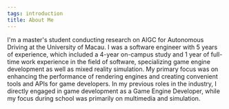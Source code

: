 ```yaml
---
tags: introduction
title: About Me
---
```


I'm a master's student conducting research on AIGC for Autonomous Driving at the University of Macau. I was a software engineer with 5 years of experience, which included a 4-year on-campus study and 1 year of full-time work experience in the field of software, specializing game engine development as well as mixed reality simulation. My primary focus was on enhancing the performance of rendering engines and creating convenient tools and APIs for game developers. In my previous roles in the industry, I directly engaged in game development as a Game Engine Developer, while my focus during school was primarily on multimedia and simulation.
